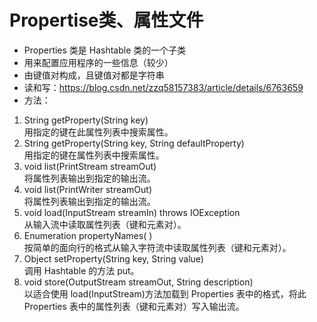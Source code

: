 # Propertise类、属性文件
- Properties 类是 Hashtable 类的一个子类
- 用来配置应用程序的一些信息（较少）
- 由键值对构成，且键值对都是字符串
- 读和写：https://blog.csdn.net/zzq58157383/article/details/6763659
- 方法：  
1. String getProperty(String key)  
 用指定的键在此属性列表中搜索属性。
2. String getProperty(String key, String defaultProperty)  
用指定的键在属性列表中搜索属性。
3. void list(PrintStream streamOut)  
 将属性列表输出到指定的输出流。
4. void list(PrintWriter streamOut)  
将属性列表输出到指定的输出流。
5. void load(InputStream streamIn) throws IOException  
 从输入流中读取属性列表（键和元素对）。
6. Enumeration propertyNames( )  
按简单的面向行的格式从输入字符流中读取属性列表（键和元素对）。
7. Object setProperty(String key, String value)  
 调用 Hashtable 的方法 put。
8. void store(OutputStream streamOut, String description)  
 以适合使用  load(InputStream)方法加载到 Properties 表中的格式，将此 Properties 表中的属性列表（键和元素对）写入输出流。